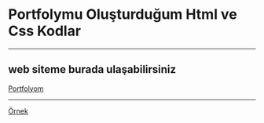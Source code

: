 # Portfolymu Oluşturduğum Html ve Css Kodlar

---
## web siteme burada ulaşabilirsiniz

[Portfolyom](http://ugur-tekkilic.epizy.com/)

---

[Örnek](örnek.pnng)